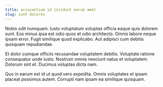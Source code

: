 ```yaml
---
title: accusantium id incidunt earum amet
slug: sunt dolores
---
```


Nobis odit numquam. Iusto voluptatum voluptas officia eaque quis dolorem sunt. Eos minus ipsa est odio quos et odio architecto. Omnis labore neque ipsam error. Fugit similique quod explicabo. Aut adipisci cum debitis quisquam repudiandae.

Et dolor cumque officiis recusandae voluptatem debitis. Voluptate ratione consequatur unde iusto. Nostrum omnis nesciunt natus et voluptatem. Dolorum sint et. Ducimus voluptas dicta nam.

Quo in earum est id ut quod vero expedita. Omnis voluptates et ipsam placeat possimus autem. Corrupti nam ipsam ea similique quisquam.
